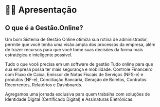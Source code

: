 # 👨‍🏫 Apresentação

## O que é a Gestão.Online?

Um bom Sistema de Gestão Online otimiza sua rotina de administrador, permite que você tenha uma visão ampla dos processos da empresa, além de trazer recursos para que você tome suas decisões da forma mais estratégica e inteligente possível.

Tudo o que você precisa em um software de gestão
Tudo online para que sua empresa possa ter mais segurança e mobilidade. Controle Financeiro com Fluxo de Caixa, Emissor de Notas Fiscais de Serviços (NFS-e) e produtos (NF-e), Conciliação Bancária, Geração de Boletos, Contratos Recorrentes, Relatórios e Dashboards.

Agregamos uma jornada exclusiva para quem trabalha com soluções de Identidade Digital (Certificado Digital) e Assinaturas Eletrônicas.

